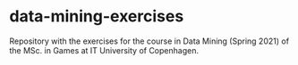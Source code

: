 # data-mining-exercises
Repository with the exercises for the course in Data Mining (Spring 2021) of the MSc. in Games at IT University of Copenhagen.
